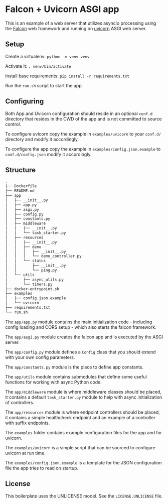 # Falcon + Uvicorn ASGI app

This is an example of a web server that utilizes asyncio processing using the [Falcon](https://falcon.readthedocs.io/en/stable/index.html) web framework and running on [uvicorn](https://www.uvicorn.org/) ASGI web server.

## Setup
Create a virtualenv: `python -m venv venv`

Activate it: `. venv/bin/activate`

Install base requirements: `pip install -r requirements.txt`

Run the `run.sh` script to start the app.

## Configuring

Both App and Uvicorn configuration should reside in an optional `conf.d` directory that resides in the CWD of the app and is not committed to source control.

To configure uvicorn copy the example in `examples/uvicorn` to your `conf.d/` directory and modify it accordingly.

To configure the app copy the example in `examples/config.json.example` to `conf.d/config.json` modify it accordingly.

## Structure

```sh
.
├── Dockerfile
├── README.md
├── app
│   ├── __init__.py
│   ├── app.py
│   ├── asgi.py
│   ├── config.py
│   ├── constants.py
│   ├── middleware
│   │   ├── __init__.py
│   │   └── task_starter.py
│   ├── resources
│   │   ├── __init__.py
│   │   ├── demo
│   │   │   ├── __init__.py
│   │   │   └── demo_controller.py
│   │   └── status
│   │       ├── __init__.py
│   │       └── ping.py
│   └── utils
│       ├── async_utils.py
│       └── timers.py
├── docker-entrypoint.sh
├── examples
│   ├── config.json.example
│   └── uvicorn
├── requirements.txt
└── run.sh
```

The `app/app.py` module contains the main initialization code - including config loading and CORS setup - which also starts the falcon framework.

The `app/asgi.py` module creates the falcon app and is executed by the ASGI server.

The `app/config.py` module defines a `Config` class that you should extend with your own config parameters.

The `app/constants.py` module is the place to define app constants.

The `app/utils` module contains submodules that define some useful functions for working with async Python code.

The `app/middleware` module is where middleware classes should be placed, it contains a default `task_starter.py` module to help with async initialization of controllers.

The `app/resources` module is where endpoint controllers should be placed, it contains a simple healthcheck endpoint and an example of a controller with suffix endpoints.

The `examples` folder contains example configuration files for the app and for uvicorn.

The `examples/uvicorn` is a simple script that can be sourced to configure uvicorn at run time.

The `examples/config.json.example` is a template for the JSON configuration file the app tries to read on startup.

## License

This boilerplate uses the UNLICENSE model. See the `LICENSE.UNLICENSE` file.